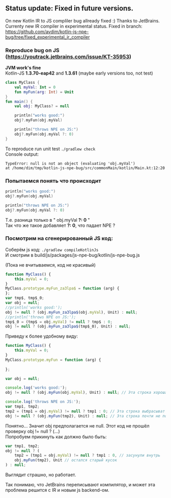 ## Status update: Fixed in future versions.
On new Kotlin IR to JS compliler bug allready fixed :) Thanks to JetBrains.  
Currenty new IR compiler in experimental status.
Fixed in branch: https://github.com/avdim/kotlin-js-npe-bug/tree/fixed_experimental_ir_compiler 
  
  
### Reproduce bug on JS (https://youtrack.jetbrains.com/issue/KT-35953)
**JVM work's fine**  
Kotlin-JS **1.3.70-eap42** and **1.3.61** (maybe early versions too, not test)  
```Kotlin
class MyClass {
    val myVal: Int = 0
    fun myFun(arg: Int) = Unit
}
fun main() {
    val obj: MyClass? = null

    println("works good:")
    obj?.myFun(obj.myVal)

    println("throws NPE on JS:")
    obj?.myFun(obj.myVal ?: 0)
}
```
To reproduce run unit test ```./gradlew check```  
Console output:  
```text
TypeError: null is not an object (evaluating 'obj.myVal')
at /home/dim/tmp/kotlin-js-npe-bug/src/commonMain/kotlin/Main.kt:12:20
```  

### Попытаемся понять что происходит
```Kotlin
println("works good:")
obj?.myFun(obj.myVal)

println("throws NPE on JS:")
obj?.myFun(obj.myVal ?: 0)
```
Т.е. разница только в " obj.myVal **?: 0** "  
Так что же такое добавляет **?: 0**, что падает NPE ?

### Посмотрим на сгенерированный JS код:
Соберём js код: ```./gradlew compileKotlinJs```  
И смотрим в build/js/packages/js-npe-bug/kotlin/js-npe-bug.js

(Пока не вчитываемся, код не красивый)   
```JavaScript
function MyClass() {
    this.myVal = 0;
}
MyClass.prototype.myFun_za3lpa$ = function (arg) {  
};
var tmp$, tmp$_0;
var obj = null;
//println('works good:');
obj != null ? (obj.myFun_za3lpa$(obj.myVal), Unit) : null;
//println('throws NPE on JS:');
tmp$_0 = (tmp$ = obj.myVal) != null ? tmp$ : 0;
obj != null ? (obj.myFun_za3lpa$(tmp$_0), Unit) : null;
```

Приведу к более удобному виду:
```JavaScript
function MyClass() {
    this.myVal = 0;
}
MyClass.prototype.myFun = function (arg) {
  
};

var obj = null;

console.log('works good:');
obj != null ? (obj.myFun(obj.myVal), Unit) : null; // Эта строка хорошая

console.log('throws NPE on JS:');
var tmp1, tmp2;
tmp2 = (tmp1 = obj.myVal) != null ? tmp1 : 0; // Эта строка выбрасыват NPE (obj.myVal, где obj == null)
obj != null ? (obj.myFun(tmp2), Unit) : null; // Эта строка почти не поменялась (тоже хорошая)
```
Понятно... Значит obj предполагается не null. Этот код не прошёл проверку obj != null ? (...)  
Попробуем прикинуть как должно было быть:  
```JavaScript
var tmp1, tmp2;
obj != null ? (
    tmp2 = (tmp1 = obj.myVal) != null ? tmp1 : 0, // засунули внутрь
    obj.myFun(tmp2), Unit // остался старый кусок
) : null;
``` 
Выглядит страшно, но работает.

Так понимаю, что JetBrains переписывают компилятор, и может эта проблема решится с IR и новым js backend-ом.  

